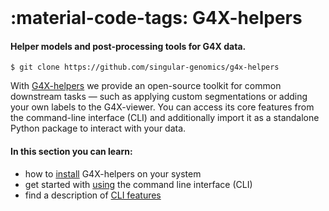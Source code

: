 <br>

# :material-code-tags: G4X-helpers
#### Helper models and post-processing tools for G4X data.  

`$ git clone https://github.com/singular-genomics/g4x-helpers`

With [G4X-helpers](https://github.com/Singular-Genomics/G4X-helpers) we provide an open-source toolkit for common downstream tasks — such as applying custom segmentations or adding your own labels to the G4X-viewer. You can access its core features from the command-line interface (CLI) and additionally import it as a standalone Python package to interact with your data.

#### In this section you can learn:

+ how to [install](./installation/index.md) G4X-helpers on your system
+ get started with [using](./usage.md) the command line interface (CLI)
+ find a description of [CLI features](./features/index.md) 

<br>
